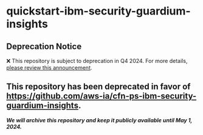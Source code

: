# quickstart-ibm-security-guardium-insights 
## Deprecation Notice

:x: This repository is subject to deprecation in Q4 2024. For more details, [please review this announcement](https://github.com/aws-ia/.announcements/issues/1). 

## This repository has been deprecated in favor of https://github.com/aws-ia/cfn-ps-ibm-security-guardium-insights. 
***We will archive this repository and keep it publicly available until May 1, 2024.***
